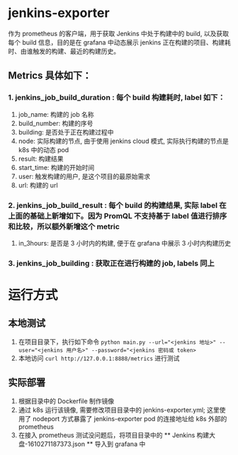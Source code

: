 # jenkins-exporter
作为 prometheus 的客户端，用于获取 Jenkins 中处于构建中的 build, 以及获取每个 build 信息，目的是在 grafana 中动态展示 jenkins 正在构建的项目、构建耗时、由谁触发的构建、最近的构建历史。

## Metrics 具体如下：
### 1. jenkins_job_build_duration :  每个 build 构建耗时, label 如下：
1. job_name: 构建的 job 名称
2. build_number: 构建的序号
3. building: 是否处于正在构建过程中
4. node: 实际构建的节点, 由于使用 jenkins cloud 模式, 实际执行构建的节点是 k8s 中的动态 pod
5. result: 构建结果
6. start_time: 构建的开始时间
7. user: 触发构建的用户, 是这个项目的最原始需求
8. url: 构建的 url

### 2. jenkins_job_build_result : 每个 build 的构建结果, 实际 label 在上面的基础上新增如下。因为 PromQL 不支持基于 label 值进行排序和比较，所以额外新增这个 metric
1. in_3hours: 是否是 3 小时内的构建, 便于在 grafana 中展示 3 小时内构建历史
   
### 3. jenkins_job_building : 获取正在进行构建的 job, labels 同上
  
    
# 运行方式
## 本地测试
1. 在项目目录下，执行如下命令
`python main.py --url="<jenkins 地址>" --user="<jenkins 用户名>" --password="<jenkins 密码或 token>`
2. 本地访问 `curl http://127.0.0.1:8888/metrics` 进行测试
## 实际部署
1. 根据目录中的 Dockerfile 制作镜像
2. 通过 k8s 运行该镜像, 需要修改项目目录中的 jenkins-exporter.yml; 这里使用了 nodeport 方式暴露了 jenkins-exporter pod 的连接地址给 k8s 外部的 prometheus
3. 在接入 prometheus 测试没问题后，将项目目录中的 ** Jenkins 构建大盘-1610271187373.json ** 导入到 grafana 中
